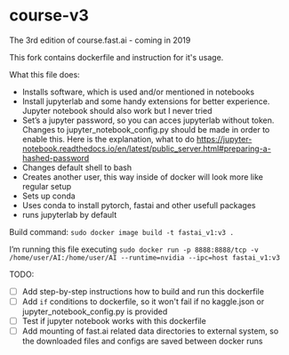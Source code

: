 # course-v3
The 3rd edition of course.fast.ai - coming in 2019

This fork contains dockerfile and instruction for it's usage.

What this file does:

* Installs software, which is used and/or mentioned in notebooks
* Install jupyterlab and some handy extensions for better experience. Jupyter notebook should also work but I never tried
* Set’s a jupyter password, so you can acces jupyterlab without token. Changes to jupyter_notebook_config.py should be made in order to enable this. Here is the explanation, what to do https://jupyter-notebook.readthedocs.io/en/latest/public_server.html#preparing-a-hashed-password
* Changes default shell to bash
* Creates another user, this way inside of docker will look more like regular setup
* Sets up conda
* Uses conda to install pytorch, fastai and other usefull packages
* runs jupyterlab by default

Build command: `sudo docker image build -t fastai_v1:v3 .`

I’m running this file executing `sudo docker run -p 8888:8888/tcp -v /home/user/AI:/home/user/AI --runtime=nvidia --ipc=host fastai_v1:v3`

TODO:
- [ ] Add step-by-step instructions how to build and run this dockerfile
- [ ] Add `if` conditions to dockerfile, so it won't fail if no kaggle.json or jupyter_notebook_config.py is provided
- [ ] Test if jupyter notebook works with this dockerfile
- [ ] Add mounting of fast.ai related data directories to external system, so the downloaded files and configs are saved between docker runs
